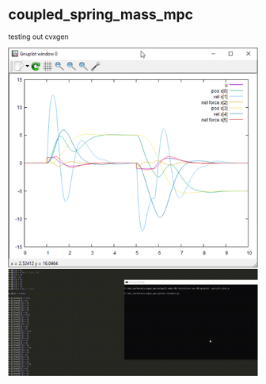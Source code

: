 # coupled_spring_mass_mpc
testing out cvxgen



![](https://github.com/Jody7/coupled_spring_mass_mpc/blob/main/8863443.png)
![](https://github.com/Jody7/coupled_spring_mass_mpc/blob/main/w3SlwTy3mU.gif)

